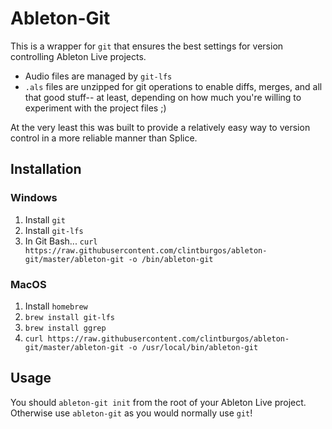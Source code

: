 # Ableton-Git

This is a wrapper for `git` that ensures the best settings for version controlling Ableton Live projects.
* Audio files are managed by `git-lfs`
* `.als` files are unzipped for git operations to enable diffs, merges, and all that good stuff-- at least, depending on how much you're willing to experiment with the project files ;)

At the very least this was built to provide a relatively easy way to version control in a more reliable manner than Splice.

## Installation

### Windows
1. Install `git`
1. Install `git-lfs`
1. In Git Bash... `curl https://raw.githubusercontent.com/clintburgos/ableton-git/master/ableton-git -o /bin/ableton-git`

### MacOS
1. Install `homebrew`
1. `brew install git-lfs`
1. `brew install ggrep`
1. `curl https://raw.githubusercontent.com/clintburgos/ableton-git/master/ableton-git -o /usr/local/bin/ableton-git`

## Usage
You should `ableton-git init` from the root of your Ableton Live project. Otherwise use `ableton-git` as you would normally use `git`!
